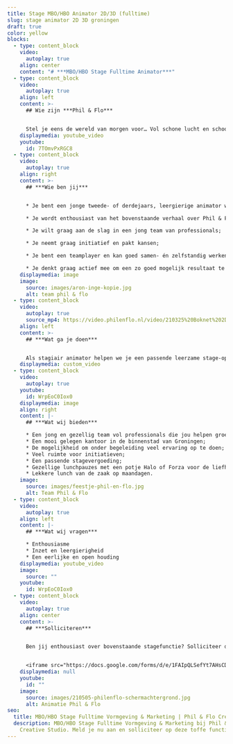 ```yaml
---
title: Stage MBO/HBO Animator 2D/3D (fulltime)
slug: stage animator 2D 3D groningen
draft: true
color: yellow
blocks:
  - type: content_block
    video:
      autoplay: true
    align: center
    content: "# ***MBO/HBO Stage Fulltime Animator***"
  - type: content_block
    video:
      autoplay: true
    align: left
    content: >-
      ## Wie zijn ***Phil & Flo***


      Stel je eens de wereld van morgen voor… Vol schone lucht en schoon water. Waar alle kinderen naar school kunnen en waar elk mens toegang heeft tot de beste zorg. Omdat te bereiken zetten we onze creativiteit in voor de sectoren die in onze ogen het verschil gaan maken; Innovatieve Technologie, zorg, duurzame energie, onderwijs, goede doelen en fair food. Wat denk jij? Vertel het ons. Zodat we samen de stappen kunnen zetten die nu nodig zijn. Met onze creativiteit en het meest krachtige communicatiemiddel dat onze voorouders al gebruikten: visualisatie. In het verleden met grotschilderingen en handgebaren, nu met waanzinnige 3D animaties, [Virtual Reality](https://www.philenflo.nl/oplossingen/virtual-reality/) en [interactieve video’s](https://www.philenflo.nl/oplossingen/interactieve-video/). Samen met jou vormen wij het beste en leukste team, voor een snelle transitie naar een mooie toekomst. ***Wij zijn Phil & Flo, wij verbeelden de wereld van morgen***.
    displaymedia: youtube_video
    youtube:
      id: 7TOmvPxRGC8
  - type: content_block
    video:
      autoplay: true
    align: right
    content: >-
      ## ***Wie ben jij***


      * Je bent een jonge tweede- of derdejaars, leergierige animator wat ook blijkt uit je portfolio;

      * Je wordt enthousiast van het bovenstaande verhaal over Phil & Flo;

      * Je wilt graag aan de slag in een jong team van professionals;

      * Je neemt graag initiatief en pakt kansen;

      * Je bent een teamplayer en kan goed samen- én zelfstandig werken;

      * Je denkt graag actief mee om een zo goed mogelijk resultaat te leveren aan onze klanten.
    displaymedia: image
    image:
      source: images/aron-inge-kopie.jpg
      alt: team phil & flo
  - type: content_block
    video:
      autoplay: true
      source_mp4: https://video.philenflo.nl/video/210325%20Boknet%202D%20kunst%20-%20Phil%20en%20Flo%202D%20animaties.mp4
    align: left
    content: >-
      ## ***Wat ga je doen***


      Als stagiair animator helpen we je een passende leerzame stage-opdracht te vinden. Hiernaast help jij ons bij onze dagelijkse bedrijfsvoering. Aan het begin van je stageperiode zet je je animatie skills in ter ondersteuning voor onze [animatie](https://www.philenflo.nl/oplossingen/animatie-laten-maken/)- en filmproducties. Je geeft vorm aan grafische elementen en animeert kleinere onderdelen. Dit doe je onder begeleiding van onze ervaren animatoren en creative producers. Naarmate je meer ervaring op doet en de fijnere kneepjes van het vak leert, werk je steeds meer zelfstandig en werk je nauw samen met onze projectmanagers om gave animaties te maken voor onze klanten. Naast onze producties ben je ook actief betrokken bij onze social media activiteiten. Zo brainstorm je mee over leuke social posts en maak je hiervoor gave animaties.
    displaymedia: custom_video
  - type: content_block
    video:
      autoplay: true
    youtube:
      id: WrpEoC0Iox0
    displaymedia: image
    align: right
    content: |-
      ## ***Wat wij bieden***

      * Een jong en gezellig team vol professionals die jou helpen groeien;
      * Een mooi gelegen kantoor in de binnenstad van Groningen;
      * De mogelijkheid om onder begeleiding veel ervaring op te doen;
      * Veel ruimte voor initiatieven;
      * Een passende stagevergoeding;
      * Gezellige lunchpauzes met een potje Halo of Forza voor de liefhebbers;
      * Lekkere lunch van de zaak op maandagen.
    image:
      source: images/feestje-phil-en-flo.jpg
      alt: Team Phil & Flo
  - type: content_block
    video:
      autoplay: true
    align: left
    content: |-
      ## ***Wat wij vragen***

      * Enthousiasme
      * Inzet en leergierigheid
      * Een eerlijke en open houding
    displaymedia: youtube_video
    image:
      source: ""
    youtube:
      id: WrpEoC0Iox0
  - type: content_block
    video:
      autoplay: true
    align: center
    content: >-
      ## ***Solliciteren***


      Ben jij enthousiast over bovenstaande stagefunctie? Solliciteer dan snel door je CV, portfolio, en motivatie (in video- of briefvorm) op te sturen. Heb je vragen, dan kan je ons altijd even bellen. Hopelijk tot binnenkort!


      <iframe src="https://docs.google.com/forms/d/e/1FAIpQLSefYt7AHsCDjjelhrQt9M2vcFS2nOBtCxrUXjfhcwVaYsCWqA/viewform?embedded=true" width="1000" height="1200" frameborder="0" marginheight="0" marginwidth="0">Laden…</iframe>
    displaymedia: null
    youtube:
      id: ""
    image:
      source: images/210505-philenflo-schermachtergrond.jpg
      alt: Animatie Phil & Flo
seo:
  title: MBO/HBO Stage Fulltime Vormgeving & Marketing | Phil & Flo Creative Studio
  description: MBO/HBO Stage Fulltime Vormgeving & Marketing bij Phil & Flo
    Creative Studio. Meld je nu aan en solliciteer op deze toffe functie.
---
```

